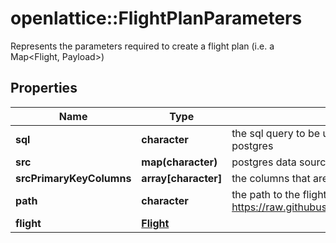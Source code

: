# openlattice::FlightPlanParameters

Represents the parameters required to create a flight plan (i.e. a Map<Flight, Payload>)
## Properties
Name | Type | Description | Notes
------------ | ------------- | ------------- | -------------
**sql** | **character** | the sql query to be used to pull cleaned data from postgres | [optional] 
**src** | **map(character)** | postgres data source for pulling clean data | [optional] 
**srcPrimaryKeyColumns** | **array[character]** | the columns that are primary keys in the cleaned data | [optional] 
**path** | **character** | the path to the flight yaml (i.e. https://raw.githubusercontent.com/pathToFlight.yaml) | [optional] 
**flight** | [**Flight**](Flight.md) |  | [optional] 


